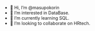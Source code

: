 - 👋 Hi, I’m @masupokorin
- 👀 I’m interested in DataBase.
- 🌱 I’m currently learning SQL.
- 💞️ I’m looking to collaborate on HRtech.
